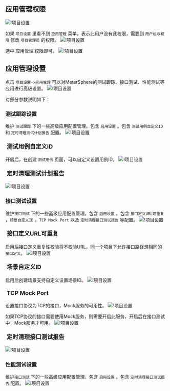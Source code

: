 ## 应用管理权限
![!项目设置](../../img/project_management/应用管理权限1.png)

如果 `项目设置` 里看不到 `应用管理` 菜单，表示此用户没有此权限，需要到 `用户组与权限` 修改 `项目管理员` 的权限。
![!项目设置](../../img/project_management/应用管理权限2.png)

选中‘应用管理’权限即可。
![!项目设置](../../img/project_management/应用管理权限3.png)

## 应用管理设置
点击 `项目设置->应用管理` 可以对MeterSphere的测试跟踪、接口测试、性能测试等应用进行高级设置。
![!项目设置](../../img/project_management/应用管理1.png)

对部分参数说明如下：

### 测试跟踪设置
维护 `测试跟踪` 下的一些高级应用配置管理。包含 `启用设置` 。包含 `测试用例自定义ID` 和 `定时清理测试计划报告` 配置。
![!项目设置](../../img/project_management/测试跟踪设置1.png)

#### <font size=4> 测试用例自定义ID </font>
开启后，在创建 `测试用例` 页面，可以自定义设置用例ID。
![!项目设置](../../img/project_management/测试跟踪设置2.png)

#### <font size=4> 定时清理测试计划报告 </font>
![!项目设置](../../img/project_management/测试跟踪设置3.png)

### 接口测试设置
维护`接口测试` 下的一些高级应用配置管理。包含 `启用设置` 。包含 `接口定义URL可重复` ，`场景自定义ID` ，`TCP Mock Port` 以及 `定时清理接口测试报告` 等配置。
![!项目设置](../../img/project_management/接口测试设置1.png)

####  <font size=4> 接口定义URL可重复 </font>
启用后接口定义重复性校验将不校验URL，同一个项目下允许接口路径想相同的 `接口定义`。
![!项目设置](../../img/project_management/接口测试设置2.png)

#### <font size=4> 场景自定义ID </font>
启用后创建场景支持自定义设置场景ID。
![!项目设置](../../img/project_management/接口测试设置3.png)

#### <font size=4> TCP Mock Port </font>
设置接口协议为TCP的接口，Mock服务的可用性。
![!项目设置](../../img/project_management/接口测试设置4.png)

如果TCP协议的接口需要使用Mock服务，则需要开启此服务，开启后在接口测试中，Mock服务才可用。
![!项目设置](../../img/project_management/接口测试设置5.png)

#### <font size=4> 定时清理接口测试报告 </font>
![!项目设置](../../img/project_management/接口测试设置6.png)

### 性能测试设置
维护`接口测试` 下的一些高级应用配置管理。包含 `启用设置` 。包含 `定时清理接口测试报告` 配置。
![!项目设置](../../img/project_management/性能测试设置.png)
